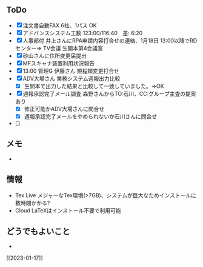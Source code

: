 ## ToDo
- [x] 注文書自動FAX 6社、1パス OK
- [x] アドバンスシステム工数 123:00/116:40　差: 6:20
- [x] 人事部付 井上さんにRPA申請内容打合せの連絡、1月18日 13:00以降でRDセンター⇒ TV会議 生開本第4会議室
- [x] 砂山さんに住所変更届提出
- [x] MFスキャナ装置利用状況報告
- [x] 13:00 管理G 伊藤さん 規程類変更打合せ 
- [x] ADV大場さん 業務システム週報出力比較
	- [x] 生開本で出力した結果と比較して一致していました。⇒OK
- [x] 週報承認完了メール調査 森野さんからTO:石川、CC:グループ主査の提案あり
	- [x] 修正可能かADV大場さんに問合せ
	- [x] 週報承認完了メールをやめられないか石川さんに問合せ
- [ ] 


## メモ
- 


## 情報
- Tex Live メジャーなTex環境(>7GB)、システムが巨大なためインストールに数時間かかる?
- Cloud LaTeXはインストール不要で利用可能


## どうでもよいこと
- 


[[2023-01-17]]

